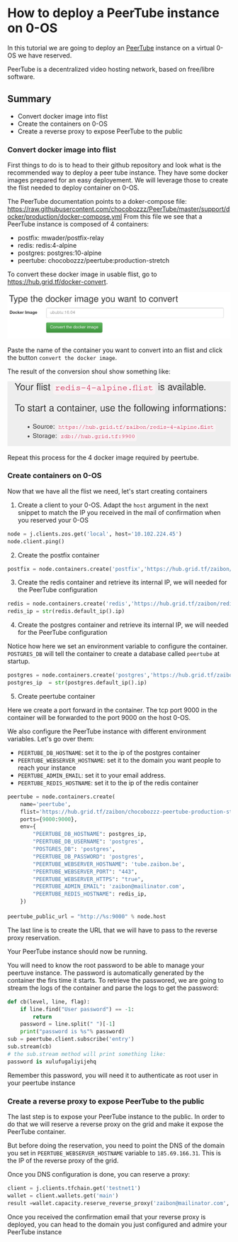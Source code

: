 # How to deploy a PeerTube instance on 0-OS

In this tutorial we are going to deploy an [PeerTube](https://github.com/Chocobozzz/PeerTube) instance on a virtual 0-OS we have reserved.

PeerTube is a decentralized video hosting network, based on free/libre software.

## Summary

- Convert docker image into flist
- Create the containers on 0-OS
- Create a reverse proxy to expose PeerTube to the public

### Convert docker image into flist

First things to do is to head to their github repository and look what is the recommended way to deploy a peer tube instance.
They have some docker images prepared for an easy deployement. We will leverage those to create the flist needed to deploy container on 0-OS.

The PeerTube documentation points to a doker-compose file: https://raw.githubusercontent.com/chocobozzz/PeerTube/master/support/docker/production/docker-compose.yml
From this file we see that a PeerTube instance is composed of 4 containers:

- postfix: mwader/postfix-relay
- redis: redis:4-alpine
- postgres: postgres:10-alpine
- peertube: chocobozzz/peertube:production-stretch

To convert these docker image in usable flist, go to https://hub.grid.tf/docker-convert.

![tfhub docker convertion](images/hub-convert.png)


Paste the name of the container you want to convert into an flist and click the button `convert the docker image`.

The result of the conversion shoul show something like:

![flist converted](images/flist-created.png)

Repeat this process for the 4 docker image required by peertube.

### Create containers on 0-OS

Now that we have all the flist we need, let's start creating containers

1. Create a client to your 0-OS. Adapt the `host` argument in the next snippet to match the IP you received in the mail of confirmation when you reserved your 0-OS

```python
node = j.clients.zos.get('local', host='10.102.224.45')
node.client.ping()
```

2. Create the postfix container

```python
postfix = node.containers.create('postfix','https://hub.grid.tf/zaibon/mwader-postfix-relay-latest.flist',env={'POSTFIX_myhostname':'tube.zaibon.be'})
```

3. Create the redis container and retrieve its internal IP, we will needed for the PeerTube configuration

```python
redis = node.containers.create('redis','https://hub.grid.tf/zaibon/redis-4-alpine.flist')
redis_ip = str(redis.default_ip().ip)
```

4. Create the postgres container and retrieve its internal IP, we will needed for the PeerTube configuration

Notice how here we set an environment variable to configure the container. `POSTGRES_DB` will tell the container to create a database called `peertube` at startup.

```python
postgres = node.containers.create('postgres','https://hub.grid.tf/zaibon/postgres-10-alpine.flist', env={'POSTGRES_DB':'peertube'})
postgres_ip  = str(postgres.default_ip().ip)
```

5. Create peertube container

Here we create a port forward in the container. The tcp port 9000 in the container will be forwarded to the port 9000 on the host 0-OS.

We also configure the PeerTube instance with different environment variables. Let's go over them:

- `PEERTUBE_DB_HOSTNAME`: set it to the ip of the postgres container
- `PEERTUBE_WEBSERVER_HOSTNAME`: set it to the domain you want people to reach your instance
- `PEERTUBE_ADMIN_EMAIL`: set it to your email address.
- `PEERTUBE_REDIS_HOSTNAME`: set it to the ip of the redis container

```python
peertube = node.containers.create(
    name='peertube',
    flist='https://hub.grid.tf/zaibon/chocobozzz-peertube-production-stretch.flist',
    ports={9000:9000},
    env={
        "PEERTUBE_DB_HOSTNAME": postgres_ip,
        "PEERTUBE_DB_USERNAME": 'postgres',
        "POSTGRES_DB": 'postgres',
        "PEERTUBE_DB_PASSWORD": 'postgres',
        "PEERTUBE_WEBSERVER_HOSTNAME": 'tube.zaibon.be',
        "PEERTUBE_WEBSERVER_PORT": "443",
        "PEERTUBE_WEBSERVER_HTTPS": "true",
        "PEERTUBE_ADMIN_EMAIL": 'zaibon@mailinator.com',
        "PEERTUBE_REDIS_HOSTNAME": redis_ip,
    })

peertube_public_url = "http://%s:9000" % node.host
```

The last line is to create the URL that we will have to pass to the reverse proxy reservation.

Your PeerTube instance should now be running.

You will need to know the root password to be able to manage your peertuve instance. The password is automatically generated by the container the firs time it starts. To retrieve the passwored, we are going to stream the logs of the container and parse the logs to get the password:
```python
def cb(level, line, flag):
    if line.find("User password") == -1:
        return
    password = line.split(" ")[-1]
    print("password is %s"% password)
sub = peertube.client.subscribe('entry')
sub.stream(cb)
# the sub.stream method will print something like:
password is xulufugaliyijehq
```

Remember this password, you will need it to authenticate as root user in your peertube instance

### Create a reverse proxy to expose PeerTube to the public

The last step is to expose your PeerTube instance to the public. In order to do that we will reserve a reverse proxy on the grid and make it expose the PeerTube container.

But before doing the reservation, you need to point the DNS of the domain you set in `PEERTUBE_WEBSERVER_HOSTNAME` variable to `185.69.166.31`. This is the IP of the reverse proxy of the grid.

Once you DNS configuration is done, you can reserve a proxy:

```python
client = j.clients.tfchain.get('testnet1')
wallet = client.wallets.get('main')
result =wallet.capacity.reserve_reverse_proxy('zaibon@mailinator.com', 'zaibon.tf3bot', domain='tube.zaibon.be', backend_urls=[peertube_public_url])
```

Once you received the confirmation email that your reverse proxy is deployed, you can head to the domain you just configured and admire your PeerTube instance